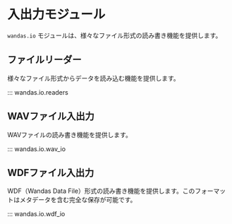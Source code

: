 # 入出力モジュール

`wandas.io` モジュールは、様々なファイル形式の読み書き機能を提供します。

## ファイルリーダー

様々なファイル形式からデータを読み込む機能を提供します。

::: wandas.io.readers

## WAVファイル入出力

WAVファイルの読み書き機能を提供します。

::: wandas.io.wav_io

## WDFファイル入出力

WDF（Wandas Data File）形式の読み書き機能を提供します。このフォーマットはメタデータを含む完全な保存が可能です。

::: wandas.io.wdf_io
